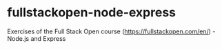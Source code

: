 # fullstackopen-node-express
Exercises of the Full Stack Open course (https://fullstackopen.com/en/) - Node.js and Express

